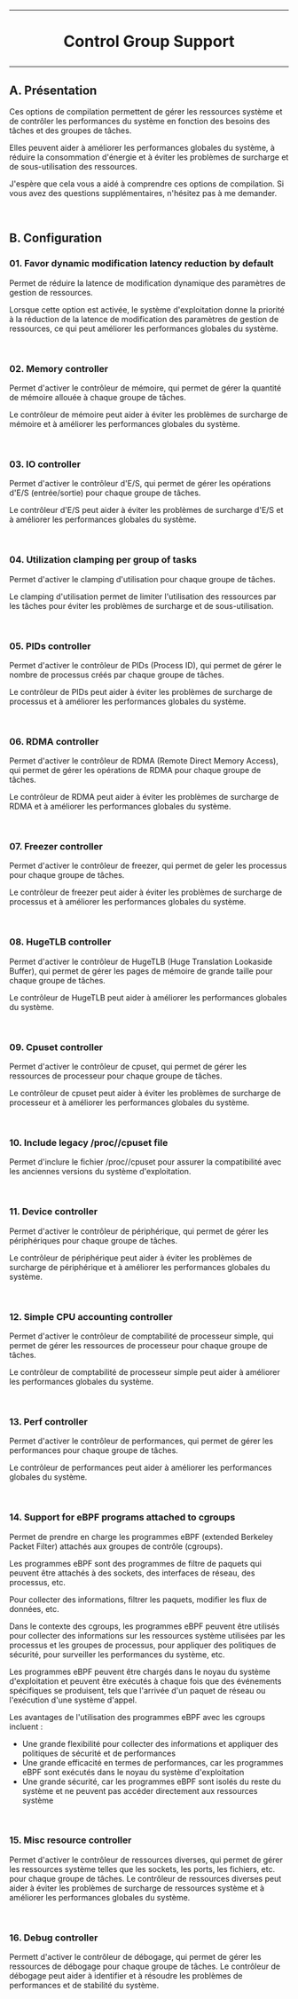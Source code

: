 ------------------------------------------------------------------------------------------------------------------------------------------------------------------
# <p align='center'> Control Group Support </p>
------------------------------------------------------------------------------------------------------------------------------------------------------------------
## A. Présentation
Ces options de compilation permettent de gérer les ressources système et de contrôler les performances du système en fonction des besoins des tâches et des groupes de tâches.

Elles peuvent aider à améliorer les performances globales du système, à réduire la consommation d'énergie et à éviter les problèmes de surcharge et de sous-utilisation des ressources.

J'espère que cela vous a aidé à comprendre ces options de compilation. Si vous avez des questions supplémentaires, n'hésitez pas à me demander.

<br />

## B. Configuration
### 01. Favor dynamic modification latency reduction by default
Permet de réduire la latence de modification dynamique des paramètres de gestion de ressources. 

Lorsque cette option est activée, le système d'exploitation donne la priorité à la réduction de la latence de modification des paramètres de gestion de ressources, ce qui peut améliorer les performances globales du système.

<br />

### 02. Memory controller
Permet d'activer le contrôleur de mémoire, qui permet de gérer la quantité de mémoire allouée à chaque groupe de tâches.

Le contrôleur de mémoire peut aider à éviter les problèmes de surcharge de mémoire et à améliorer les performances globales du système.

<br />

### 03. IO controller
Permet d'activer le contrôleur d'E/S, qui permet de gérer les opérations d'E/S (entrée/sortie) pour chaque groupe de tâches.

Le contrôleur d'E/S peut aider à éviter les problèmes de surcharge d'E/S et à améliorer les performances globales du système.

<br />

### 04. Utilization clamping per group of tasks
Permet d'activer le clamping d'utilisation pour chaque groupe de tâches.

Le clamping d'utilisation permet de limiter l'utilisation des ressources par les tâches pour éviter les problèmes de surcharge et de sous-utilisation.

<br />

### 05. PIDs controller
Permet d'activer le contrôleur de PIDs (Process ID), qui permet de gérer le nombre de processus créés par chaque groupe de tâches.

Le contrôleur de PIDs peut aider à éviter les problèmes de surcharge de processus et à améliorer les performances globales du système.

<br />

### 06. RDMA controller
Permet d'activer le contrôleur de RDMA (Remote Direct Memory Access), qui permet de gérer les opérations de RDMA pour chaque groupe de tâches.

Le contrôleur de RDMA peut aider à éviter les problèmes de surcharge de RDMA et à améliorer les performances globales du système.

<br />

### 07. Freezer controller
Permet d'activer le contrôleur de freezer, qui permet de geler les processus pour chaque groupe de tâches.

Le contrôleur de freezer peut aider à éviter les problèmes de surcharge de processus et à améliorer les performances globales du système.

<br />

### 08. HugeTLB controller
Permet  d'activer le contrôleur de HugeTLB (Huge Translation Lookaside Buffer), qui permet de gérer les pages de mémoire de grande taille pour chaque groupe de tâches.

Le contrôleur de HugeTLB peut aider à améliorer les performances globales du système.

<br />

### 09. Cpuset controller
Permet d'activer le contrôleur de cpuset, qui permet de gérer les ressources de processeur pour chaque groupe de tâches.

Le contrôleur de cpuset peut aider à éviter les problèmes de surcharge de processeur et à améliorer les performances globales du système.

<br />

### 10. Include legacy /proc/<pid>/cpuset file
Permet d'inclure le fichier /proc//cpuset pour assurer la compatibilité avec les anciennes versions du système d'exploitation.

<br />

### 11. Device controller
Permet d'activer le contrôleur de périphérique, qui permet de gérer les périphériques pour chaque groupe de tâches.

Le contrôleur de périphérique peut aider à éviter les problèmes de surcharge de périphérique et à améliorer les performances globales du système.

<br />

### 12. Simple CPU accounting controller
Permet d'activer le contrôleur de comptabilité de processeur simple, qui permet de gérer les ressources de processeur pour chaque groupe de tâches.

Le contrôleur de comptabilité de processeur simple peut aider à améliorer les performances globales du système.

<br />

### 13. Perf controller
Permet d'activer le contrôleur de performances, qui permet de gérer les performances pour chaque groupe de tâches.

Le contrôleur de performances peut aider à améliorer les performances globales du système.

<br />

### 14. Support for eBPF programs attached to cgroups
Permet de prendre en charge les programmes eBPF (extended Berkeley Packet Filter) attachés aux groupes de contrôle (cgroups).

Les programmes eBPF sont des programmes de filtre de paquets qui peuvent être attachés à des sockets, des interfaces de réseau, des processus, etc. 

Pour collecter des informations, filtrer les paquets, modifier les flux de données, etc.

Dans le contexte des cgroups, les programmes eBPF peuvent être utilisés pour collecter des informations sur les ressources système utilisées par les processus et les groupes de processus, pour appliquer des politiques de sécurité, pour surveiller les performances du système, etc. 

Les programmes eBPF peuvent être chargés dans le noyau du système d'exploitation et peuvent être exécutés à chaque fois que des événements spécifiques se produisent, tels que l'arrivée d'un paquet de réseau ou l'exécution d'une système d'appel.

Les avantages de l'utilisation des programmes eBPF avec les cgroups incluent :
- Une grande flexibilité pour collecter des informations et appliquer des politiques de sécurité et de performances
- Une grande efficacité en termes de performances, car les programmes eBPF sont exécutés dans le noyau du système d'exploitation
- Une grande sécurité, car les programmes eBPF sont isolés du reste du système et ne peuvent pas accéder directement aux ressources système

<br />

### 15. Misc resource controller
Permet d'activer le contrôleur de ressources diverses, qui permet de gérer les ressources système telles que les sockets, les ports, les fichiers, etc. pour chaque groupe de tâches. Le contrôleur de ressources diverses peut aider à éviter les problèmes de surcharge de ressources système et à améliorer les performances globales du système.

<br />

### 16. Debug controller
Permett d'activer le contrôleur de débogage, qui permet de gérer les ressources de débogage pour chaque groupe de tâches. Le contrôleur de débogage peut aider à identifier et à résoudre les problèmes de performances et de stabilité du système.



<br />




